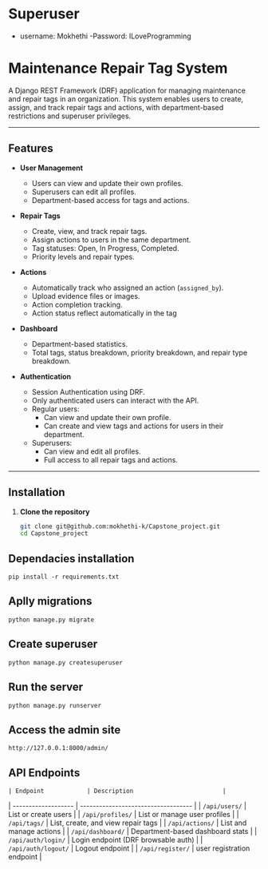 # Superuser
 - username: Mokhethi
 -Password: ILoveProgramming

# Maintenance Repair Tag System

A Django REST Framework (DRF) application for managing maintenance and repair tags in an organization. This system enables users to create, assign, and track repair tags and actions, with department-based restrictions and superuser privileges.

---

## Features

- **User Management**
  - Users can view and update their own profiles.
  - Superusers can edit all profiles.
  - Department-based access for tags and actions.

- **Repair Tags**
  - Create, view, and track repair tags.
  - Assign actions to users in the same department.
  - Tag statuses: Open, In Progress, Completed.
  - Priority levels and repair types.

- **Actions**
  - Automatically track who assigned an action (`assigned_by`).
  - Upload evidence files or images.
  - Action completion tracking.
  - Action status reflect automatically in the tag

- **Dashboard**
  - Department-based statistics.
  - Total tags, status breakdown, priority breakdown, and repair type breakdown.

- **Authentication**
  - Session Authentication using DRF.
  - Only authenticated users can interact with the API.
  - Regular users:
    - Can view and update their own profile.
    - Can create and view tags and actions for users in their department.
  - Superusers:
    - Can view and edit all profiles.
    - Full access to all repair tags and actions.

---

## Installation

1. **Clone the repository**
   ```bash
   git clone git@github.com:mokhethi-k/Capstone_project.git
   cd Capstone_project


## Dependacies installation
    pip install -r requirements.txt


## Aplly migrations
    python manage.py migrate

## Create superuser
    python manage.py createsuperuser

## Run the server
    python manage.py runserver

## Access the admin site
    http://127.0.0.1:8000/admin/
    

## API Endpoints

    | Endpoint            | Description                         |
| ------------------- | ----------------------------------- |
| `/api/users/`       | List or create users                |
| `/api/profiles/`    | List or manage user profiles        |
| `/api/tags/`        | List, create, and view repair tags  |
| `/api/actions/`     | List and manage actions             |
| `/api/dashboard/`   | Department-based dashboard stats    |
| `/api/auth/login/`  | Login endpoint (DRF browsable auth) |
| `/api/auth/logout/` | Logout endpoint                     |
| `/api/register/`    | user registration endpoint          |

